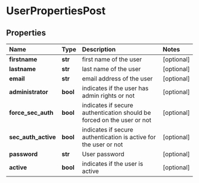 # UserPropertiesPost

## Properties

| Name | Type | Description | Notes |
| :--- | :--- | :--- | :--- |
| **firstname** | **str** | first name of the user | \[optional\] |
| **lastname** | **str** | last name of the user | \[optional\] |
| **email** | **str** | email address of the user | \[optional\] |
| **administrator** | **bool** | indicates if the user has admin rights or not | \[optional\] |
| **force\_sec\_auth** | **bool** | indicates if secure authentication should be forced on the user or not | \[optional\] |
| **sec\_auth\_active** | **bool** | indicates if secure authentication is active for the user or not | \[optional\] |
| **password** | **str** | User password | \[optional\] |
| **active** | **bool** | indicates if the user is active | \[optional\] |

